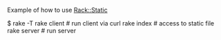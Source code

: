 Example of how to use [Rack::Static](http://rack.rubyforge.org/doc/Rack/Static.html)

  $ rake -T
  rake client  # run client via curl
  rake index   # access to static file
  rake server  # run server
